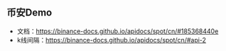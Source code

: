 ## 币安Demo
* 文档：https://binance-docs.github.io/apidocs/spot/cn/#185368440e
* k线间隔：https://binance-docs.github.io/apidocs/spot/cn/#api-2